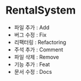 # RentalSystem

* 파일 추가 : Add
* 버그 수정 : Fix
* 리팩터링 : Refactoring
* 주석 추가 : Comment
* 파일 삭제 : Remove
* 기능 추가 : Feat
* 문서 수정 : Docs
